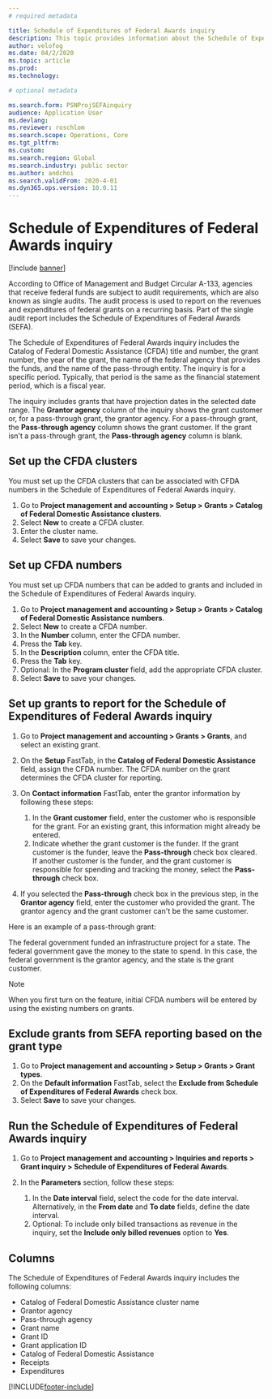 ```yaml
---
# required metadata

title: Schedule of Expenditures of Federal Awards inquiry
description: This topic provides information about the Schedule of Expenditures of Federal Awards inquiry.
author: velofog
ms.date: 04/2/2020
ms.topic: article
ms.prod: 
ms.technology: 

# optional metadata

ms.search.form: PSNProjSEFAinquiry 
audience: Application User
ms.devlang: 
ms.reviewer: roschlom
ms.search.scope: Operations, Core 
ms.tgt_pltfrm: 
ms.custom: 
ms.search.region: Global
ms.search.industry: public sector
ms.author: andchoi
ms.search.validFrom: 2020-4-01
ms.dyn365.ops.version: 10.0.11
---
```


# Schedule of Expenditures of Federal Awards inquiry

[!include [banner](../includes/banner.md)]

According to Office of Management and Budget Circular A-133, agencies that receive federal funds are subject to audit requirements, which are also known as single audits. The audit process is used to report on the revenues and expenditures of federal grants on a recurring basis. Part of the single audit report includes the Schedule of Expenditures of Federal Awards (SEFA).

The Schedule of Expenditures of Federal Awards inquiry includes the Catalog of Federal Domestic Assistance (CFDA) title and number, the grant number, the year of the grant, the name of the federal agency that provides the funds, and the name of the pass-through entity. The inquiry is for a specific period. Typically, that period is the same as the financial statement period, which is a fiscal year.

The inquiry includes grants that have projection dates in the selected date range. The **Grantor agency** column of the inquiry shows the grant customer or, for a pass-through grant, the grantor agency. For a pass-through grant, the **Pass-through agency** column shows the grant customer. If the grant isn't a pass-through grant, the **Pass-through agency** column is blank.

## Set up the CFDA clusters

You must set up the CFDA clusters that can be associated with CFDA numbers in the Schedule of Expenditures of Federal Awards inquiry.

1. Go to **Project management and accounting \> Setup \> Grants \> Catalog of Federal Domestic Assistance clusters**.
2. Select **New** to create a CFDA cluster.
3. Enter the cluster name.
4. Select **Save** to save your changes.

## Set up CFDA numbers

You must set up CFDA numbers that can be added to grants and included in the Schedule of Expenditures of Federal Awards inquiry.

1. Go to **Project management and accounting \> Setup \> Grants \> Catalog of Federal Domestic Assistance numbers**.
2. Select **New** to create a CFDA number.
3. In the **Number** column, enter the CFDA number.
4. Press the **Tab** key.
5. In the **Description** column, enter the CFDA title.
6. Press the **Tab** key.
7. Optional: In the **Program cluster** field, add the appropriate CFDA cluster.
8. Select **Save** to save your changes.

## Set up grants to report for the Schedule of Expenditures of Federal Awards inquiry

1. Go to **Project management and accounting \> Grants \> Grants**, and select an existing grant.
2. On the **Setup** FastTab, in the **Catalog of Federal Domestic Assistance** field, assign the CFDA number. The CFDA number on the grant determines the CFDA cluster for reporting.
3. On **Contact information** FastTab, enter the grantor information by following these steps:

    1. In the **Grant customer** field, enter the customer who is responsible for the grant. For an existing grant, this information might already be entered.
    2. Indicate whether the grant customer is the funder. If the grant customer is the funder, leave the **Pass-through** check box cleared. If another customer is the funder, and the grant customer is responsible for spending and tracking the money, select the **Pass-through** check box.

4. If you selected the **Pass-through** check box in the previous step, in the **Grantor agency** field, enter the customer who provided the grant. The grantor agency and the grant customer can't be the same customer.

Here is an example of a pass-through grant:

The federal government funded an infrastructure project for a state. The federal government gave the money to the state to spend. In this case, the federal government is the grantor agency, and the state is the grant customer.

> [!NOTE] 
> When you first turn on the feature, initial CFDA numbers will be entered by using the existing numbers on grants.

## Exclude grants from SEFA reporting based on the grant type

1. Go to **Project management and accounting \> Setup \> Grants \> Grant types**.
2. On the **Default information** FastTab, select the **Exclude from Schedule of Expenditures of Federal Awards** check box.
3. Select **Save** to save your changes.

## Run the Schedule of Expenditures of Federal Awards inquiry

1. Go to **Project management and accounting \> Inquiries and reports \> Grant inquiry \> Schedule of Expenditures of Federal Awards**.
2. In the **Parameters** section, follow these steps:

    1. In the **Date interval** field, select the code for the date interval. Alternatively, in the **From date** and **To date** fields, define the date interval.
    2. Optional: To include only billed transactions as revenue in the inquiry, set the **Include only billed revenues** option to **Yes**.

## Columns

The Schedule of Expenditures of Federal Awards inquiry includes the following columns:

- Catalog of Federal Domestic Assistance cluster name
- Grantor agency
- Pass-through agency
- Grant name
- Grant ID
- Grant application ID
- Catalog of Federal Domestic Assistance
- Receipts
- Expenditures


[!INCLUDE[footer-include](../includes/footer-banner.md)]